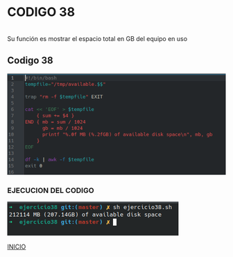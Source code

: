 # **CODIGO 38**
<br>
Su función es mostrar el espacio total en GB del equipo en uso
<br>

## Codigo 38
![ejercicio38.png](ejercicio38.png)
<br>

### **EJECUCION DEL CODIGO**
![ejecucion.png](ejecucion.png)


[INICIO](https://github.com/SPM-UPVictoria/test-git-2130074/tree/main/README.md)
